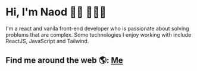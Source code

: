 # Hi, I'm Naod 👋🏾 👩🏾‍💻

I'm a react and vanila front-end developer who is passionate about solving problems that are complex. Some technologies I enjoy working with include ReactJS, JavaScript and Tailwind.


## Find me around the web 🌎: <a href="https://naods-portfolio.vercel.app/">Me</a>
